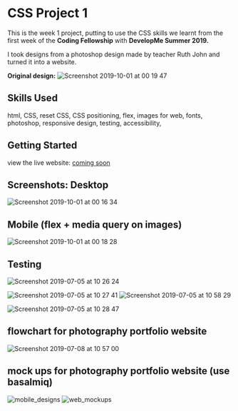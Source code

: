 

# CSS Project 1
This is the week 1 project, putting to use the CSS skills we learnt from the first week of the **Coding Fellowship** with **DevelopMe Summer 2019.**

I took designs from a photoshop design made by teacher Ruth John and turned it into a website.

**Original design:**
![Screenshot 2019-10-01 at 00 19 47](https://user-images.githubusercontent.com/51890290/65925362-6fda3500-e3e8-11e9-9e86-ac37fac78723.png)


## Skills Used
html, CSS, reset CSS, CSS positioning, flex, images for web, fonts, photoshop, responsive design, testing, accessibility, 

## Getting Started

view the live website: [coming soon]("")

## Screenshots: Desktop

![Screenshot 2019-10-01 at 00 16 34](https://user-images.githubusercontent.com/51890290/65925396-9b5d1f80-e3e8-11e9-8956-6bbcac5dd821.png)
## Mobile (flex + media query on images)
![Screenshot 2019-10-01 at 00 18 28](https://user-images.githubusercontent.com/51890290/65925432-c6e00a00-e3e8-11e9-8df7-3307cce21bc7.png)
## Testing

![Screenshot 2019-07-05 at 10 26 24](https://user-images.githubusercontent.com/51890290/65925501-21796600-e3e9-11e9-8cbf-fdf6c4889488.png)

![Screenshot 2019-07-05 at 10 27 41](https://user-images.githubusercontent.com/51890290/65925528-39e98080-e3e9-11e9-98a3-45ebe0174ac9.png)
![Screenshot 2019-07-05 at 10 58 29](https://user-images.githubusercontent.com/51890290/65925585-6bfae280-e3e9-11e9-9531-b531db2f6084.png)

![Screenshot 2019-07-05 at 10 28 47](https://user-images.githubusercontent.com/51890290/65925615-81700c80-e3e9-11e9-8bbd-f765450f25b6.png)


## flowchart for photography portfolio website

![Screenshot 2019-07-08 at 10 57 00](https://user-images.githubusercontent.com/51890290/65925819-40c4c300-e3ea-11e9-9d81-60eaf2d31e4b.png)

## mock ups for photography portfolio website (use basalmiq)
![mobile_designs](https://user-images.githubusercontent.com/51890290/65925989-f5f77b00-e3ea-11e9-8614-6077e03708cd.png)
![web_mockups](https://user-images.githubusercontent.com/51890290/65926162-c4cb7a80-e3eb-11e9-8bf4-e137c442f04e.png)
